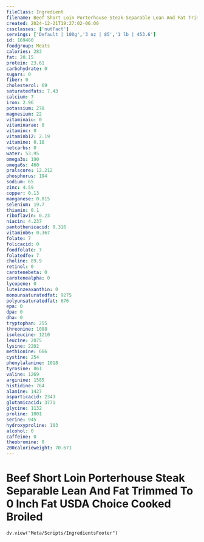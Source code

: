 ```yaml
---
fileClass: Ingredient
filename: Beef Short Loin Porterhouse Steak Separable Lean And Fat Trimmed To 0 Inch Fat USDA Choice Cooked Broiled
created: 2024-12-21T19:27:02-06:00
cssclasses: ['nutFact']
servings: ['Default | 100g','3 oz | 85','1 lb | 453.6']
id: 169460
foodgroup: Meats
calories: 283
fat: 20.15
protein: 23.61
carbohydrate: 0
sugars: 0
fiber: 0
cholesterol: 69
saturatedfats: 7.43
calcium: 7
iron: 2.96
potassium: 278
magnesium: 22
vitaminaiu: 0
vitaminarae: 0
vitaminc: 0
vitaminb12: 2.19
vitamine: 0.18
netcarbs: 0
water: 53.95
omega3s: 190
omega6s: 460
pralscore: 12.212
phosphorus: 194
sodium: 65
zinc: 4.59
copper: 0.13
manganese: 0.015
selenium: 19.7
thiamin: 0.1
riboflavin: 0.23
niacin: 4.237
pantothenicacid: 0.316
vitaminb6: 0.367
folate: 7
folicacid: 0
foodfolate: 7
folatedfe: 7
choline: 89.9
retinol: 0
carotenebeta: 0
carotenealpha: 0
lycopene: 0
luteinzeaxanthin: 0
monounsaturatedfat: 9275
polyunsaturatedfat: 676
epa: 0
dpa: 0
dha: 0
tryptophan: 255
threonine: 1088
isoleucine: 1210
leucine: 2075
lysine: 2202
methionine: 666
cystine: 254
phenylalanine: 1018
tyrosine: 861
valine: 1269
arginine: 1585
histidine: 764
alanine: 1427
asparticacid: 2343
glutamicacid: 3771
glycine: 1132
proline: 1001
serine: 945
hydroxyproline: 103
alcohol: 0
caffeine: 0
theobromine: 0
200calorieweight: 70.671
---
```


# Beef Short Loin Porterhouse Steak Separable Lean And Fat Trimmed To 0 Inch Fat USDA Choice Cooked Broiled

```dataviewjs
dv.view("Meta/Scripts/IngredientsFooter")
```